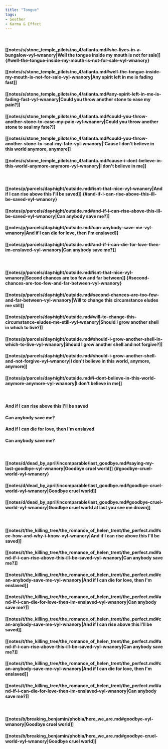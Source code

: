 ```yaml
---
title: "Tongue"
tags:
- Seether
- Karma & Effect
---
```

&nbsp;
#### [[notes/s/stone_temple_pilots/no_4/atlanta.md#she-lives-in-a-bungalow-vyl-wnanory|Well the tongue inside my mouth is not for sale]] {#well-the-tongue-inside-my-mouth-is-not-for-sale-vyl-wnanory}
#### [[notes/s/stone_temple_pilots/no_4/atlanta.md#well-the-tongue-inside-my-mouth-is-not-for-sale-vyl-wnanory|Any spirit left in me is fading fast]]
#### [[notes/s/stone_temple_pilots/no_4/atlanta.md#any-spirit-left-in-me-is-fading-fast-vyl-wnanory|Could you throw another stone to ease my pain?]]
#### [[notes/s/stone_temple_pilots/no_4/atlanta.md#could-you-throw-another-stone-to-ease-my-pain-vyl-wnanory|Could you throw another stone to seal my fate?]]
#### [[notes/s/stone_temple_pilots/no_4/atlanta.md#could-you-throw-another-stone-to-seal-my-fate-vyl-wnanory|'Cause I don't believe in this world anymore, anymore]]
#### [[notes/s/stone_temple_pilots/no_4/atlanta.md#cause-i-dont-believe-in-this-world-anymore-anymore-vyl-wnanory|I don't believe in me]]
&nbsp;
#### [[notes/p/parcels/day∕night/outside.md#isnt-that-nice-vyl-wnanory|And if I can rise above this I'll be saved]] {#and-if-i-can-rise-above-this-ill-be-saved-vyl-wnanory}
#### [[notes/p/parcels/day∕night/outside.md#and-if-i-can-rise-above-this-ill-be-saved-vyl-wnanory|Can anybody save me?]]
#### [[notes/p/parcels/day∕night/outside.md#can-anybody-save-me-vyl-wnanory|And if I can die for love, then I'm enslaved]]
#### [[notes/p/parcels/day∕night/outside.md#and-if-i-can-die-for-love-then-im-enslaved-vyl-wnanory|Can anybody save me?]]
&nbsp;
#### [[notes/p/parcels/day∕night/outside.md#isnt-that-nice-vyl-wnanory|Second chances are too few and far between]] {#second-chances-are-too-few-and-far-between-vyl-wnanory}
#### [[notes/p/parcels/day∕night/outside.md#second-chances-are-too-few-and-far-between-vyl-wnanory|Will to change this circumstance eludes me still]]
#### [[notes/p/parcels/day∕night/outside.md#will-to-change-this-circumstance-eludes-me-still-vyl-wnanory|Should I grow another shell in which to live?]]
#### [[notes/p/parcels/day∕night/outside.md#should-i-grow-another-shell-in-which-to-live-vyl-wnanory|Should I grow another shell and not forgive?]]
#### [[notes/p/parcels/day∕night/outside.md#should-i-grow-another-shell-and-not-forgive-vyl-wnanory|I don't believe in this world, anymore, anymore]]
#### [[notes/p/parcels/day∕night/outside.md#i-dont-believe-in-this-world-anymore-anymore-vyl-wnanory|I don't believe in me]]
&nbsp;
#### And if I can rise above this I'll be saved
#### Can anybody save me?
#### And if I can die for love, then I'm enslaved
#### Can anybody save me?
&nbsp;
#### [[notes/d/dead_by_april/incomparable/last_goodbye.md#saying-my-last-goodbye-vyl-wnanory|Goodbye cruel world]] {#goodbye-cruel-world-vyl-wnanory}
#### [[notes/d/dead_by_april/incomparable/last_goodbye.md#goodbye-cruel-world-vyl-wnanory|Goodbye cruel world]]
#### [[notes/d/dead_by_april/incomparable/last_goodbye.md#goodbye-cruel-world-vyl-wnanory|Goodbye cruel world at last you see me drown]]
&nbsp;
#### [[notes/t/the_killing_tree/the_romance_of_helen_trent/the_perfect.md#see-how-and-why-i-know-vyl-wnanory|And if I can rise above this I'll be saved]]
#### [[notes/t/the_killing_tree/the_romance_of_helen_trent/the_perfect.md#and-if-i-can-rise-above-this-ill-be-saved-vyl-wnanory|Can anybody save me?]]
#### [[notes/t/the_killing_tree/the_romance_of_helen_trent/the_perfect.md#can-anybody-save-me-vyl-wnanory|And if I can die for love, then I'm enslaved]]
#### [[notes/t/the_killing_tree/the_romance_of_helen_trent/the_perfect.md#and-if-i-can-die-for-love-then-im-enslaved-vyl-wnanory|Can anybody save me?]]
#### [[notes/t/the_killing_tree/the_romance_of_helen_trent/the_perfect.md#can-anybody-save-me-vyl-wnanory|And if I can rise above this I'll be saved]]
#### [[notes/t/the_killing_tree/the_romance_of_helen_trent/the_perfect.md#and-if-i-can-rise-above-this-ill-be-saved-vyl-wnanory|Can anybody save me?]]
#### [[notes/t/the_killing_tree/the_romance_of_helen_trent/the_perfect.md#can-anybody-save-me-vyl-wnanory|And if I can die for love, then I'm enslaved]]
#### [[notes/t/the_killing_tree/the_romance_of_helen_trent/the_perfect.md#and-if-i-can-die-for-love-then-im-enslaved-vyl-wnanory|Can anybody save me?]]
&nbsp;
#### [[notes/b/breaking_benjamin/phobia/here_we_are.md#goodbye-vyl-wnanory|Goodbye cruel world]]
#### [[notes/b/breaking_benjamin/phobia/here_we_are.md#goodbye-cruel-world-vyl-wnanory|Goodbye cruel world]]

